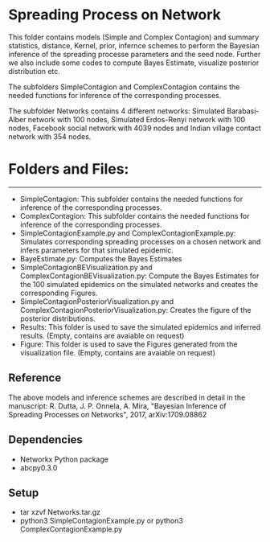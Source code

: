 # Spreading Process on Network

This folder contains models (Simple and Complex Contagion) and 
summary statistics, distance, Kernel, prior, infernce schemes 
to perform the Bayesian inference of the spreading processe parameters 
and the seed node. Further we also include some codes to compute Bayes Estimate, 
visualize posterior distribution etc. 

The subfolders SimpleContagion and ComplexContagion contains the needed 
functions for inference of the corresponding processes. 

The subfolder Networks contains 4 different networks: Simulated Barabasi-Alber network
with 100 nodes, Simulated Erdos-Renyi network with 100 nodes, Facebook social network
with 4039 nodes and Indian village contact network with 354 nodes.

# Folders and Files:
--------------------------------
* SimpleContagion: This subfolder contains the needed functions for inference of the corresponding processes. 
* ComplexContagion: This subfolder contains the needed functions for inference of the corresponding processes. 
* SimpleContagionExample.py and ComplexContagionExample.py: Simulates corresponding spreading processes on a 
chosen network and infers parameters for that simulated epidemic. 
* BayeEstimate.py: Computes the Bayes Estimates
* SimpleContagionBEVisualization.py and ComplexContagionBEVisualization.py: Compute the Bayes Estimates for 
the 100 simulated epidemics on the simulated networks and creates the corresponding Figures.
* SimpleContagionPosteriorVisualization.py and ComplexContagionPosteriorVisualization.py: Creates the figure 
of the posterior distributions.
* Results: This folder is used to save the simulated epidemics and inferred results. (Empty, contains are avaiable on request)
* Figure: This folder is used to save the Figures generated from the visualization file. (Empty, contains are avaiable on request)
 

## Reference
The above models and inference schemes are described in detail in the manuscript: 
R. Dutta, J. P. Onnela, A. Mira, "Bayesian Inference of Spreading Processes on 
Networks", 2017, arXiv:1709.08862


## Dependencies 
- Networkx Python package 
- abcpy0.3.0

## Setup 
- tar xzvf Networks.tar.gz
- python3 SimpleContagionExample.py or python3 ComplexContagionExample.py

